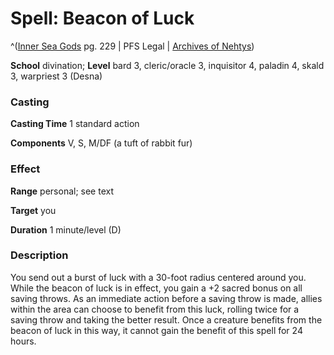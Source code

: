 # Spell: Beacon of Luck

^([Inner Sea Gods][ss-beacon-of-luck] pg. 229 | PFS Legal | [Archives of Nehtys][sn-beacon-of-luck])

**School** divination; **Level** bard 3, cleric/oracle 3, inquisitor 4, paladin 4, skald 3, warpriest 3 (Desna)

### Casting

**Casting Time** 1 standard action  

**Components** V, S, M/DF (a tuft of rabbit fur)

### Effect

**Range** personal; see text  

**Target** you  

**Duration** 1 minute/level (D)

### Description

You send out a burst of luck with a 30-foot radius centered around you. While the beacon of luck is in effect, you gain a +2 sacred bonus on all saving throws. As an immediate action before a saving throw is made, allies within the area can choose to benefit from this luck, rolling twice for a saving throw and taking the better result. Once a creature benefits from the beacon of luck in this way, it cannot gain the benefit of this spell for 24 hours.

[ss-beacon-of-luck]: http://paizo.com/products/btpy94wj
[sn-beacon-of-luck]: http://www.archivesofnethys.com/SpellDisplay.aspx?ItemName=Beacon%20of%20Luck